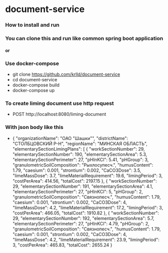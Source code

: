 # document-service <br>

### How to install and run <br>

### You can clone this and run like common spring boot application<br>

#### or <br>

### Use docker-compose <br>

- git clone https://github.com/krlld/document-service
- cd document-service
- docker-compose build
- docker-compose up

### To create liming document use http request

- POST http://localhost:8080/liming-document

### With json body like this

- {
  "organizationName": "ОАО \"Шашки\"",
  "districtName": "СТОЛБЦОВСКИЙ Р-Н",
  "regionName": "МИНСКАЯ ОБЛАСТЬ",
  "elementarySectionLimingPlans": [
  {
  "workSectionNumber": 29,
  "elementarySectionNumber": 190,
  "elementarySectionArea": 5.3,
  "elementarySectionPerimeter": 27,
  "pHInKCl": 5.41,
  "pHGroup": 3,
  "granulometricSoilComposition": "Рыхлосупесч.",
  "humusContent": 1.79,
  "caesium": 0.001,
  "strontium": 0.002,
  "CaCO3Dose": 3.5,
  "limeMassDose": 3.7,
  "limeMaterialRequirement": 19.6,
  "limingPeriod": 3,
  "costPerArea": 414.56,
  "totalCost": 2197.15
  },
  {
  "workSectionNumber": 29,
  "elementarySectionNumber": 191,
  "elementarySectionArea": 4.1,
  "elementarySectionPerimeter": 27,
  "pHInKCl": 5,
  "pHGroup": 2,
  "granulometricSoilComposition": "Связнопесч.",
  "humusContent": 1.79,
  "caesium": 0.001,
  "strontium": 0.002,
  "CaCO3Dose": 4,
  "limeMassDose": 4.2,
  "limeMaterialRequirement": 17.2,
  "limingPeriod": 3,
  "costPerArea": 466.05,
  "totalCost": 1910.82
  },
  {
  "workSectionNumber": 29,
  "elementarySectionNumber": 192,
  "elementarySectionArea": 5.7,
  "elementarySectionPerimeter": 27,
  "pHInKCl": 4.79,
  "pHGroup": 2,
  "granulometricSoilComposition": "Связнопесч.",
  "humusContent": 1.79,
  "caesium": 0.001,
  "strontium": 0.002,
  "CaCO3Dose": 4,
  "limeMassDose": 4.2,
  "limeMaterialRequirement": 23.9,
  "limingPeriod": 3,
  "costPerArea": 465.83,
  "totalCost": 2655.24
  }
